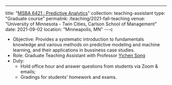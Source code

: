 ---
title: "[MSBA 6421 : Predictive Analytics](https://onestop2.umn.edu/pcas/viewCatalogCourse.do?courseId=810888)"
collection: teaching-assistant
type: "Graduate course"
permalink: /teaching/2021-fall-teaching
venue: "University of Minnesota - Twin Cities, Carlson School of Management"
date: 2021-09-02
location: "Minneapolis, MN"
---c

- Objective: Provides a systematic introduction to fundamentals knowledge and various methods on predictive modeling and machine learning, and their applications in bussiness case studies.
- Role: Graduate Teaching Assistant with Professor [Yichen Song](https://carlsonschool.umn.edu/faculty/yicheng-song)
- Duty: 
	- Hold office hour and answer questions from students via Zoom & emails;
	- Gradings for students' homework and exams.